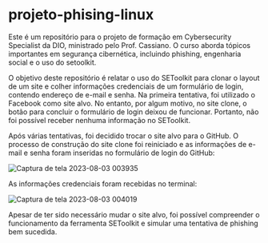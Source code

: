 # projeto-phising-linux
Este é um repositório para o projeto de formação em Cybersecurity Specialist da DIO, ministrado pelo Prof. Cassiano. O curso aborda tópicos importantes em segurança cibernética, incluindo phishing, engenharia social e o uso do setoolkit.

O objetivo deste repositório é relatar o uso do SEToolkit para clonar o layout de um site e colher informações credenciais de um formulário de login, contendo endereço de e-mail e senha. Na primeira tentativa, foi utilizado o Facebook como site alvo. No entanto, por algum motivo, no site clone, o botão para concluir o formulário de login deixou de funcionar. Portanto, não foi possível receber nenhuma informação no SEToolkit. 

Após várias tentativas, foi decidido trocar o site alvo para o GitHub. O processo de construção do site clone foi reiniciado e as informações de e-mail e senha foram inseridas no formulário de login do GitHub:

![Captura de tela 2023-08-03 003935](https://github.com/OlStudios/projeto-phising-linux/assets/95282667/f288a71e-759f-4da3-a26b-29fd9e7f42bd)

As informações credenciais foram recebidas no terminal:

![Captura de tela 2023-08-03 004019](https://github.com/OlStudios/projeto-phising-linux/assets/95282667/6ce2af57-391b-41d9-81ac-dcc9094acba5)

Apesar de ter sido necessário mudar o site alvo, foi possível compreender o funcionamento da ferramenta SEToolkit e simular uma tentativa de phishing bem sucedida.
